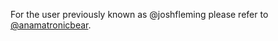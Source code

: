For the user previously known as @joshfleming please refer to [@anamatronicbear](https://github.com/chaoticbear).
